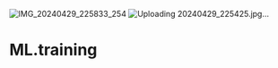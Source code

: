 ![IMG_20240429_225833_254](https://github.com/Khizer-Hafeez24/ML.training/assets/162121261/f487aab7-9233-44e4-b3d9-f9e8946ee5dd)
![Uploading 20240429_225425.jpg…]()
# ML.training
